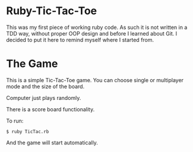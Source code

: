Ruby-Tic-Tac-Toe
================
This was my first piece of working ruby code. As such it is not written in a TDD way, without proper OOP design and before I learned about Git. I decided to put it here to remind myself where I started from.

The Game
================

This is a simple Tic-Tac-Toe game. You can choose single or multiplayer mode and the size of the board. 

Computer just plays randomly.

There is a score board functionality.

To run:

```
$ ruby TicTac.rb
```

And the game will start automatically.

